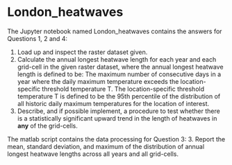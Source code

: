 # London_heatwaves
The Jupyter notebook named London_heatwaves contains the answers for Questions 1, 2 and 4: 
1. Load up and inspect the raster dataset given. 
2. Calculate the annual longest heatwave length for each year and each grid-cell in the given raster dataset, where the annual longest heatwave length is defined to be: The maximum number of consecutive days in a year where the daily maximum temperature exceeds the location-specific threshold temperature T. The location-specific threshold temperature T is defined to be the 95th percentile of the distribution of all historic daily maximum temperatures for the location of interest.
4. Describe, and if possible implement, a procedure to test whether there is a statistically significant upward trend in the length of heatwaves in **any** of the grid-cells.

The matlab script contains the data processing for Question 3: 
3. Report the mean, standard deviation, and maximum of the distribution of annual longest heatwave lengths across all years and all grid-cells. 

